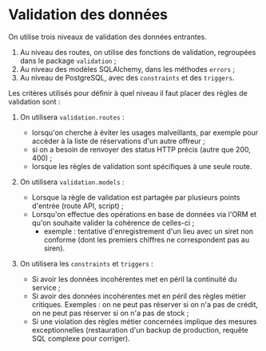 # Validation des données

On utilise trois niveaux de validation des données entrantes.

1. Au niveau des routes, on utilise des fonctions de validation, regroupées dans le package `validation` ;
2. Au niveau des modèles SQLAlchemy, dans les méthodes `errors` ;
3. Au niveau de PostgreSQL, avec des `constraints` et des `triggers`.

Les critères utilisés pour définir à quel niveau il faut placer des règles de validation sont :

1. On utilisera `validation.routes` :
    - lorsqu'on cherche à éviter les usages malveillants, par exemple pour accéder à la liste de réservations d'un autre offreur ;
    - si on a besoin de renvoyer des status HTTP précis (autre que 200, 400) ;
    - lorsque les règles de validation sont spécifiques à une seule route.

2. On utilisera `validation.models` :
    - Lorsque la règle de validation est partagée par plusieurs points d'entrée (route API, script) ;
    - Lorsqu'on effectue des opérations en base de données via l'ORM et qu'on souhaite valider la cohérence de celles-ci ;
        - exemple : tentative d'enregistrement d'un lieu avec un siret non conforme (dont les premiers chiffres ne correspondent pas au siren).

3. On utilisera les `constraints` et `triggers` :
    - Si avoir les données incohérentes met en péril la continuité du service ;
    - Si avoir des données incohérentes met en péril des règles métier critiques. Exemples : on ne peut pas réserver si on n'a pas de crédit, on ne peut pas réserver si on n'a pas de stock ;
    - Si une violation des règles métier concernées implique des mesures exceptionnelles (restauration d'un backup de production, requête SQL complexe pour corriger).
